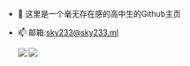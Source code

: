- 👋 这里是一个毫无存在感的高中生的Github主页
- 📫 邮箱:sky233@sky233.ml


  <a href="https://github.com/sky130">
     <img align="left" src="https://github-readme-stats.vercel.app/api?username=sky130&show_icons=true" />
  </a>

  <a href="https://github.com/sky130">
     <img align="left" src="https://github-readme-stats.vercel.app/api/top-langs/?username=sky130" />
   </a>



